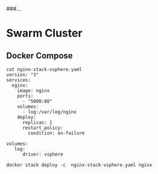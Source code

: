 ###...

# Swarm Cluster

## Docker Compose
```
cat nginx-stack-vsphere.yaml 
version: "3"
services:
  nginx:
    image: nginx
    ports:
      - "5000:80"
    volumes:
      - log:/var/log/nginx
    deploy:
      replicas: 1 
      restart_policy:
        condition: on-failure

volumes:
   log:
      driver: vsphere
```
```
docker stack deploy -c  nginx-stack-vsphere.yaml nginx
```
